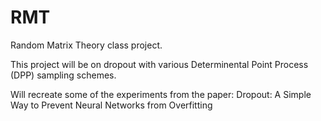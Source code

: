 # RMT

Random Matrix Theory class project. 

This project will be on dropout with various Determinental Point Process (DPP) sampling schemes.



Will recreate some of the experiments from the paper: Dropout: A Simple Way to Prevent Neural Networks from
Overfitting




